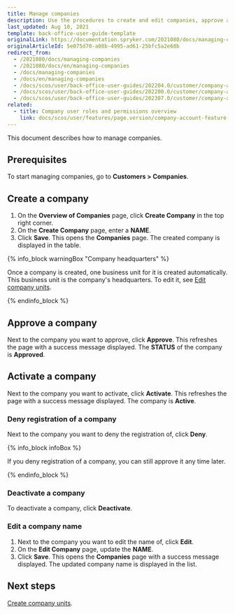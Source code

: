 ```yaml
---
title: Manage companies
description: Use the procedures to create and edit companies, approve and activate/deactivate a company, and/or deny a company in the Back Office.
last_updated: Aug 10, 2021
template: back-office-user-guide-template
originalLink: https://documentation.spryker.com/2021080/docs/managing-companies
originalArticleId: 5e075d70-a08b-4995-ad61-25bfc5a2e68b
redirect_from:
  - /2021080/docs/managing-companies
  - /2021080/docs/en/managing-companies
  - /docs/managing-companies
  - /docs/en/managing-companies
  - /docs/scos/user/back-office-user-guides/202204.0/customer/company-account/managing-companies.html
  - /docs/scos/user/back-office-user-guides/202200.0/customer/company-account/managing-companies.html
  - /docs/scos/user/back-office-user-guides/202307.0/customer/company-account/managing-companies.html
related:
  - title: Company user roles and permissions overview
    link: docs/scos/user/features/page.version/company-account-feature-overview/company-user-roles-and-permissions-overview.html
---
```


This document describes how to manage companies.

## Prerequisites

To start managing companies, go to **Customers&nbsp;<span aria-label="and then">></span> Companies**.

## Create a company

1. On the **Overview of Companies** page, click **Create Company** in the top right corner.
2. On the **Create Company** page, enter a **NAME**.
3. Click **Save**.
    This opens the **Companies** page. The created company is displayed in the table.

{% info_block warningBox "Company headquarters" %}

Once a company is created, one business unit for it is created automatically. This business unit is the company's headquarters. To edit it, see [Edit company units](/docs/pbc/all/customer-relationship-management/{{page.version}}/base-shop/manage-in-the-back-office/company-units/edit-company-units.html).

{% endinfo_block %}

## Approve a company

Next to the company you want to approve, click **Approve**.
    This refreshes the page with a success message displayed. The **STATUS** of the company is **Approved**.

## Activate a company

Next to the company you want to activate, click **Activate**.
    This refreshes the page with a success message displayed. The company is **Active**.

### Deny registration of a company

Next to the company you want to deny the registration of, click **Deny**.

{% info_block infoBox %}

If you deny registration of a company, you can still approve it any time later.

{% endinfo_block %}

### Deactivate a company

To deactivate a company, click **Deactivate**.

### Edit a company name

1. Next to the company you want to edit the name of, click **Edit**.
2. On the **Edit Company** page, update the **NAME**.
3. Click **Save**.
    This opens the **Companies** page with a success message displayed. The updated company name is displayed in the list.

## Next steps

[Create company units](/docs/pbc/all/customer-relationship-management/{{page.version}}/base-shop/manage-in-the-back-office/company-units/create-company-units.html).
